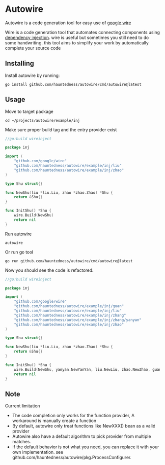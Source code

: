 # Autowire

Autowire is a code generation tool for easy use of [google wire][]

Wire is a code generation tool that automates connecting components using
[dependency injection][]. wire is useful but sometimes you still need to do some handwriting. 
this tool aims to simplify your work by automatically complete your source code


[dependency injection]: https://en.wikipedia.org/wiki/Dependency_injection
[google wire]: https://godoc.org/github.com/google/wire

## Installing

Install autowire by running:

```shell
go install github.com/hauntedness/autowire/cmd/autowire@latest
```

## Usage

Move to target package

```shell
cd ~/projects/autowire/example/inj
```

Make sure proper build tag and the entry provider exist

```go
//go:build wireinject

package inj

import (
	"github.com/google/wire"
	"github.com/hauntedness/autowire/example/inj/liu"
	"github.com/hauntedness/autowire/example/inj/zhao"
)

type Shu struct{}

func NewShu(liu *liu.Liu, zhao *zhao.Zhao) *Shu {
	return &Shu{}
}

func InitShu() *Shu {
	wire.Build(NewShu)
	return nil
}
```

Run autowire

```shell
autowire 
```
Or run go tool

```shell
go run github.com/hauntedness/autowire/cmd/autowire@latest
```

Now you should see the code is refactored.

```go
//go:build wireinject

package inj

import (
	"github.com/google/wire"
	"github.com/hauntedness/autowire/example/inj/guan"
	"github.com/hauntedness/autowire/example/inj/liu"
	"github.com/hauntedness/autowire/example/inj/zhang"
	"github.com/hauntedness/autowire/example/inj/zhang/yanyan"
	"github.com/hauntedness/autowire/example/inj/zhao"
)

type Shu struct{}

func NewShu(liu *liu.Liu, zhao *zhao.Zhao) *Shu {
	return &Shu{}
}

func InitShu() *Shu {
	wire.Build(NewShu, yanyan.NewYanYan, liu.NewLiu, zhao.NewZhao, guan.NewGuan, zhang.NewZhang)
	return nil
}
```

## Note

Current limitation

- The code completion only works for the function provider, A workaround is manually create a function 
- By default, autowire only treat functions like NewXXX() bean as a valid provider
- Autowire also have a default algorithm to pick provider from multiple matches.
- If the default behavior is not what you need, you can replace it with your own implementation. see github.com/hauntedness/autowire/pkg.ProcessConfigurer.
